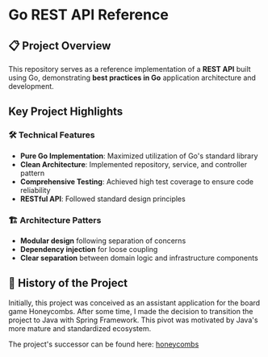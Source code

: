 # Go REST API Reference

## 📋 Project Overview
This repository serves as a reference implementation of a **REST API** built using Go, demonstrating **best practices in Go** application architecture and development.

## Key Project Highlights

### 🛠 Technical Features
- **Pure Go Implementation**: Maximized utilization of Go's standard library
- **Clean Architecture**: Implemented repository, service, and controller pattern
- **Comprehensive Testing**: Achieved high test coverage to ensure code reliability
- **RESTful API**: Followed standard design principles

### 🏗 Architecture Patters
- **Modular design** following separation of concerns
- **Dependency injection** for loose coupling
- **Clear separation** between domain logic and infrastructure components

## 📜 History of the Project
Initially, this project was conceived as an assistant application for the board game Honeycombs. After some time, I made the decision to transition the project to Java with Spring Framework. This pivot was motivated by Java's more mature and standardized ecosystem.

The project's successor can be found here: [honeycombs](https://github.com/albiosz/honeycombs)
